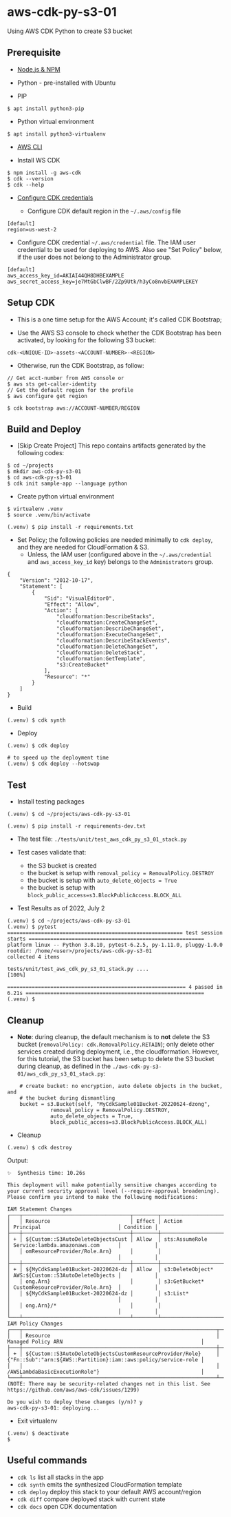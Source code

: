 # aws-cdk-py-s3-01

Using AWS CDK Python to create S3 bucket

## Prerequisite

- [Node.js & NPM](https://heynode.com/tutorial/install-nodejs-locally-nvm/) 

- Python - pre-installed with Ubuntu

- PIP 
```
$ apt install python3-pip
```

- Python virtual environment
```
$ apt install python3-virtualenv
```

- [AWS CLI](https://docs.aws.amazon.com/cli/latest/userguide/getting-started-install.html)

- Install WS CDK
```
$ npm install -g aws-cdk
$ cdk --version
$ cdk --help
```

- [Configure CDK credentials](https://docs.aws.amazon.com/cdk/v2/guide/getting_started.html)

  - Configure CDK default region in the `~/.aws/config` file
```
[default]
region=us-west-2
```

  - Configure CDK credential `~/.aws/credential` file. The IAM user credential
  to be used for deploying to AWS. Also see "Set Policy" below, if the user
  does not belong to the Administrator group.  
```
[default]
aws_access_key_id=AKIAI44QH8DHBEXAMPLE
aws_secret_access_key=je7MtGbClwBF/2Zp9Utk/h3yCo8nvbEXAMPLEKEY
```

## Setup CDK

- This is a one time setup for the AWS Account; it's called CDK Bootstrap;

- Use the AWS S3 console to check whether the CDK Bootstrap has been activated,
  by looking for the following S3 bucket:
```
cdk-<UNIQUE-ID>-assets-<ACCOUNT-NUMBER>-<REGION>
```

- Otherwise, run the CDK Bootstrap, as follow: 
```
// Get acct-number from AWS console or
$ aws sts get-caller-identity
// Get the default region for the profile
$ aws configure get region

$ cdk bootstrap aws://ACCOUNT-NUMBER/REGION
```

## Build and Deploy

- [Skip Create Project] This repo contains artifacts generated by the following codes:
```
$ cd ~/projects
$ mkdir aws-cdk-py-s3-01
$ cd aws-cdk-py-s3-01
$ cdk init sample-app --language python
```

- Create python virtual environment
```
$ virtualenv .venv
$ source .venv/bin/activate

(.venv) $ pip install -r requirements.txt
```

- Set Policy; the following policies are needed minimally to `cdk deploy`,
  and they are needed for CloudFormation & S3.
  - Unless, the IAM user (configured above in the `~/.aws/credential` and
    `aws_access_key_id` key) belongs to the `Administrators` group.
```
{
    "Version": "2012-10-17",
    "Statement": [
        {
            "Sid": "VisualEditor0",
            "Effect": "Allow",
            "Action": [
                "cloudformation:DescribeStacks",
                "cloudformation:CreateChangeSet",
                "cloudformation:DescribeChangeSet",
                "cloudformation:ExecuteChangeSet",
                "cloudformation:DescribeStackEvents",
                "cloudformation:DeleteChangeSet",
                "cloudformation:DeleteStack",
                "cloudformation:GetTemplate",
                "s3:CreateBucket"
            ],
            "Resource": "*"
        }
    ]
}
```

- Build
```
(.venv) $ cdk synth
```

- Deploy
```
(.venv) $ cdk deploy

# to speed up the deployment time 
(.venv) $ cdk deploy --hotswap
```

## Test

- Install testing packages
```
(.venv) $ cd ~/projects/aws-cdk-py-s3-01

(.venv) $ pip install -r requirements-dev.txt
```

- The test file: `./tests/unit/test_aws_cdk_py_s3_01_stack.py`

- Test cases validate that:
  - the S3 bucket is created
  - the bucket is setup with `removal_policy = RemovalPolicy.DESTROY`
  - the bucket is setup with `auto_delete_objects = True`
  - the bucket is setup with `block_public_access=s3.BlockPublicAccess.BLOCK_ALL`
  
- Test Results as of 2022, July 2
```
(.venv) $ cd ~/projects/aws-cdk-py-s3-01
(.venv) $ pytest
========================================================= test session starts =========================================================
platform linux -- Python 3.8.10, pytest-6.2.5, py-1.11.0, pluggy-1.0.0
rootdir: /home/<user>/projects/aws-cdk-py-s3-01
collected 4 items

tests/unit/test_aws_cdk_py_s3_01_stack.py ....                                                                                  [100%]

========================================================== 4 passed in 6.21s ==========================================================
(.venv) $
```

## Cleanup

- **Note**: during cleanup, the default mechanism is to **not** delete the
  S3 bucket (`removalPolicy: cdk.RemovalPolicy.RETAIN`); only delete other 
  services created during deployment, i.e., the cloudformation. 
  However, for this tutorial, the S3 bucket has been setup to delete the 
  S3 bucket during cleanup, as defined in the
  `./aws-cdk-py-s3-01/aws_cdk_py_s3_01_stack.py`:
```
    # create bucket: no encryption, auto delete objects in the bucket, and
    # the bucket during dismantling
    bucket = s3.Bucket(self, "MyCdkSample01Bucket-20220624-dzong",
              removal_policy = RemovalPolicy.DESTROY,
              auto_delete_objects = True,
              block_public_access=s3.BlockPublicAccess.BLOCK_ALL)
```

- Cleanup
```
(.venv) $ cdk destroy
```

Output:
```
✨  Synthesis time: 10.26s

This deployment will make potentially sensitive changes according to your current security approval level (--require-approval broadening).
Please confirm you intend to make the following modifications:

IAM Statement Changes
┌───┬───────────────────────────────────┬────────┬───────────────────────────────────┬───────────────────────────────────┬───────────┐
│   │ Resource                          │ Effect │ Action                            │ Principal                         │ Condition │
├───┼───────────────────────────────────┼────────┼───────────────────────────────────┼───────────────────────────────────┼───────────┤
│ + │ ${Custom::S3AutoDeleteObjectsCust │ Allow  │ sts:AssumeRole                    │ Service:lambda.amazonaws.com      │           │
│   │ omResourceProvider/Role.Arn}      │        │                                   │                                   │           │
├───┼───────────────────────────────────┼────────┼───────────────────────────────────┼───────────────────────────────────┼───────────┤
│ + │ ${MyCdkSample01Bucket-20220624-dz │ Allow  │ s3:DeleteObject*                  │ AWS:${Custom::S3AutoDeleteObjects │           │
│   │ ong.Arn}                          │        │ s3:GetBucket*                     │ CustomResourceProvider/Role.Arn}  │           │
│   │ ${MyCdkSample01Bucket-20220624-dz │        │ s3:List*                          │                                   │           │
│   │ ong.Arn}/*                        │        │                                   │                                   │           │
└───┴───────────────────────────────────┴────────┴───────────────────────────────────┴───────────────────────────────────┴───────────┘
IAM Policy Changes
┌───┬───────────────────────────────────────────────────────────────┬────────────────────────────────────────────────────────────────┐
│   │ Resource                                                      │ Managed Policy ARN                                             │
├───┼───────────────────────────────────────────────────────────────┼────────────────────────────────────────────────────────────────┤
│ + │ ${Custom::S3AutoDeleteObjectsCustomResourceProvider/Role}     │ {"Fn::Sub":"arn:${AWS::Partition}:iam::aws:policy/service-role │
│   │                                                               │ /AWSLambdaBasicExecutionRole"}                                 │
└───┴───────────────────────────────────────────────────────────────┴────────────────────────────────────────────────────────────────┘
(NOTE: There may be security-related changes not in this list. See https://github.com/aws/aws-cdk/issues/1299)

Do you wish to deploy these changes (y/n)? y
aws-cdk-py-s3-01: deploying...
```

- Exit virtualenv
```
(.venv) $ deactivate
$
```


## Useful commands

 * `cdk ls`          list all stacks in the app
 * `cdk synth`       emits the synthesized CloudFormation template
 * `cdk deploy`      deploy this stack to your default AWS account/region
 * `cdk diff`        compare deployed stack with current state
 * `cdk docs`        open CDK documentation

